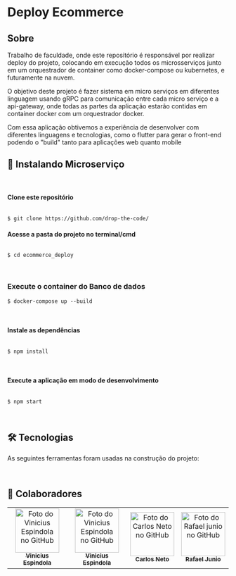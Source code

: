 # Deploy Ecommerce

## Sobre

Trabalho de faculdade, onde este repositório é responsável por realizar deploy do projeto, colocando em execução todos os microsserviços junto em um orquestrador de container como docker-compose ou kubernetes, e futuramente na nuvem.
 
O objetivo deste projeto é fazer sistema em micro serviços em diferentes linguagem usando gRPC para comunicação entre cada micro serviço e a api-gateway, onde todas as partes da aplicação estarão contidas em container docker com um orquestrador docker.
 
Com essa aplicação obtivemos a experiência de desenvolver com diferentes linguagens e tecnologias, como o flutter para gerar o front-end podendo o "build" tanto para aplicações web quanto mobile



## 🚀 Instalando Microserviço

<br>

#### Clone este repositório 

````

$ git clone https://github.com/drop-the-code/

````

#### Acesse a pasta do projeto no terminal/cmd

```

$ cd ecommerce_deploy
```

<br>

### Execute o container do Banco de dados 

```
$ docker-compose up --build
```

<br>

#### Instale as dependências

```

$ npm install

```
<br>


#### Execute a aplicação em modo de desenvolvimento

```

$ npm start

```

<br>


## 🛠 Tecnologias

  

As seguintes ferramentas foram usadas na construção do projeto:

  

<br>




## 🤝 Colaboradores


<table>
<tr>

<td  align="center">
<a  href="#">
<img  src="https://avatars.githubusercontent.com/u/43382610?v=4"  width="100px;"  alt="Foto do Vinicius Espindola no GitHub"/><br>
<sub>
<b>Vinicius Espindola</b>
</sub>
</a>
</td>

<td  align="center">
<a  href="#">
<img  src="https://avatars2.githubusercontent.com/u/41531003?s=460&v=4"  width="100px;"  alt="Foto do Vinicius Espindola no GitHub"/><br>
<sub>
<b>Vinicius Espindola</b>
</sub>
</a>
</td>


<td  align="center">
<a  href="#">
<img  src="https://avatars.githubusercontent.com/u/43504729?v=4"  width="100px;"  alt="Foto do Carlos Neto no GitHub"/><br>
<sub>
<b>Carlos Neto</b>
</sub>
</a>
</td>

<td  align="center">
<a  href="#">
<img  src="https://avatars.githubusercontent.com/u/40043611?v=4"  width="100px;"  alt="Foto do Rafael junio no GitHub"/><br>
<sub>
<b>Rafael Junio</b>
</sub>
</a>
</td>

</tr>
</table>
